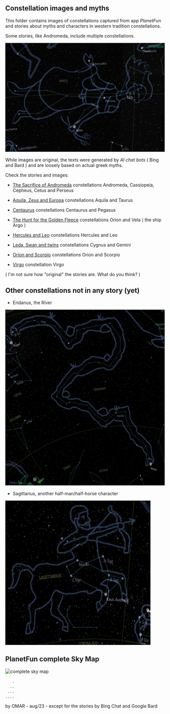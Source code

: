 ## Constellation images and myths 

This folder contains images of constellations captured from app *PlanetFun*
and stories about myths and characters in western tradition constellations.

Some stories, like Andromeda, include multiple constellations.

![Virgo](Virgo.png)

While images are original, the texts were generated by *AI chat bots* ( Bing and Bard )
and are loosely based on actual greek myths.

Check the stories and images:

* [The Sacrifice of Andromeda](Andromeda.md) constellations Andromeda, Cassiopeia, Cepheus, Cetus and Perseus

* [Aquila, Zeus and Europa](Aquila.md) constellations Aquila and Taurus

* [Centaurus](Centaurus.md) constellations Centaurus and Pegasus

* [The Hunt for the Golden Fleece](GoldenFleece.md) constellations Orion and Vela ( the ship Argo )

* [Hercules and Leo](HerculesLeo.md) constellations Hercules and Leo

* [Leda, Swan and twins](LedaSwanGemini.md) constellations Cygnus and Gemini

* [Orion and Scorpio](OrionAndScorpio.md) constellations Orion and Scorpio

* [Virgo](Virgo.md) constellation Virgo


( I'm not sure how "original" the stories are. What do you think? )  


## Other constellations not in any story (yet)

* Eridanus, the River

![Eridanus](Eridanus.png) 

* Sagittarius, another half-man/half-horse character

![Sagittarius](Sagittarius.png)

## PlanetFun complete Sky Map

![complete sky map](/omarreis/vsop2013/blob/master/Documents/SkyMapLinesNamesDrawings.png)


       .
      ..
     ...
    ....

by OMAR - aug/23 - except for the stories by Bing Chat and Google Bard




